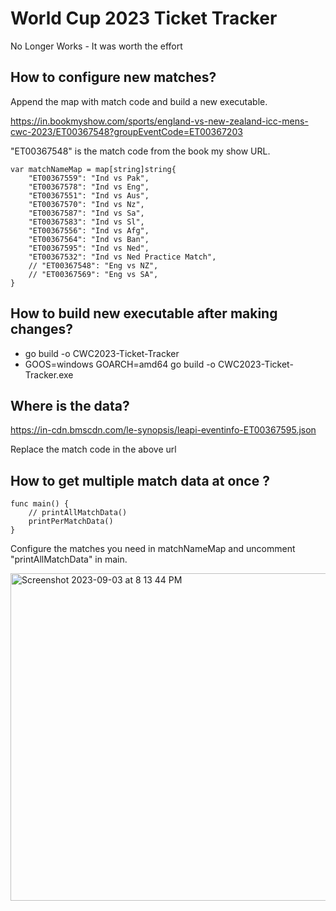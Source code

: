 # World Cup 2023 Ticket Tracker
No Longer Works - It was worth the effort

## How to configure new matches?

Append the map with match code and build a new executable.

https://in.bookmyshow.com/sports/england-vs-new-zealand-icc-mens-cwc-2023/ET00367548?groupEventCode=ET00367203

"ET00367548" is the match code from the book my show URL.

```
var matchNameMap = map[string]string{
	"ET00367559": "Ind vs Pak",
	"ET00367578": "Ind vs Eng",
	"ET00367551": "Ind vs Aus",
	"ET00367570": "Ind vs Nz",
	"ET00367587": "Ind vs Sa",
	"ET00367583": "Ind vs Sl",
	"ET00367556": "Ind vs Afg",
	"ET00367564": "Ind vs Ban",
	"ET00367595": "Ind vs Ned",
	"ET00367532": "Ind vs Ned Practice Match",
	// "ET00367548": "Eng vs NZ",
	// "ET00367569": "Eng vs SA",
}
```

## How to build new executable after making changes?

- go build -o CWC2023-Ticket-Tracker
- GOOS=windows GOARCH=amd64 go build -o CWC2023-Ticket-Tracker.exe

## Where is the data?

https://in-cdn.bmscdn.com/le-synopsis/leapi-eventinfo-ET00367595.json

Replace the match code in the above url

## How to get multiple match data at once ?

```
func main() {
	// printAllMatchData()
	printPerMatchData()
}
```

Configure the matches you need in matchNameMap and uncomment "printAllMatchData" in main.

<img width="524" alt="Screenshot 2023-09-03 at 8 13 44 PM" src="https://github.com/krarjun90/CWC2023-Ticket-Tracker/assets/1826412/5684fe5c-9299-47fc-8fd8-3d501d040733">

